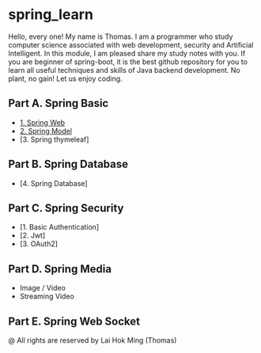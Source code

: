 # spring_learn
Hello, every one! My name is Thomas. I am a programmer who study computer science associated with web development, security and Artificial Intelligent. In this module, I am pleased share my study notes with you. If you are beginner of spring-boot, it is the best github repository for you to learn all useful techniques and skills of Java backend development. No plant, no gain! Let us enjoy coding.
## Part A. Spring Basic
- [1. Spring Web](https://github.com/hmlaiac/spring_learn/tree/main/spring%20web)
- [2. Spring Model](https://github.com/hmlaiac/spring_learn/tree/main/spring%20model)
- [3. Spring thymeleaf]
## Part B. Spring Database
- [4. Spring Database]
## Part C. Spring Security
- [1. Basic Authentication]
- [2. Jwt]
- [3. OAuth2]

## Part D. Spring Media
- Image / Video
- Streaming Video

## Part E. Spring Web Socket

@ All rights are reserved by Lai Hok Ming (Thomas)
